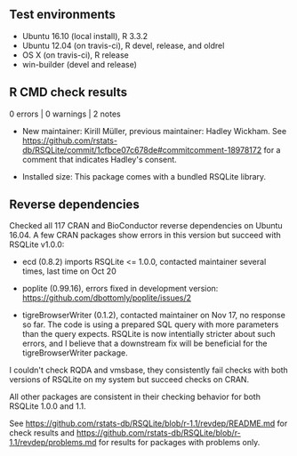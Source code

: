 ## Test environments
* Ubuntu 16.10 (local install), R 3.3.2
* Ubuntu 12.04 (on travis-ci), R devel, release, and oldrel
* OS X (on travis-ci), R release
* win-builder (devel and release)

## R CMD check results

0 errors | 0 warnings | 2 notes

* New maintainer: Kirill Müller, previous maintainer: Hadley Wickham.
  See https://github.com/rstats-db/RSQLite/commit/1cfbce07c678de#commitcomment-18978172
  for a comment that indicates Hadley's consent.

* Installed size: This package comes with a bundled RSQLite library.


## Reverse dependencies

Checked all 117 CRAN and BioConductor reverse dependencies on Ubuntu 16.04.
A few CRAN packages show errors in this version but succeed with RSQLite v1.0.0:

- ecd (0.8.2) imports RSQLite <= 1.0.0, contacted maintainer several times,
  last time on Oct 20

- poplite (0.99.16), errors fixed in development version:
  https://github.com/dbottomly/poplite/issues/2

- tigreBrowserWriter (0.1.2), contacted maintainer on Nov 17, no response so far.
  The code is using a prepared SQL query with more parameters than the query expects.
  RSQLite is now intentially stricter about such errors, and I believe that a
  downstream fix will be beneficial for the tigreBrowserWriter package.

I couldn't check RQDA and vmsbase, they consistently fail checks with both
versions of RSQLite on my system but succeed checks on CRAN.

All other packages are consistent in their checking behavior for both RSQLite 1.0.0
and 1.1.

See https://github.com/rstats-db/RSQLite/blob/r-1.1/revdep/README.md for check results and https://github.com/rstats-db/RSQLite/blob/r-1.1/revdep/problems.md
for results for packages with problems only.
